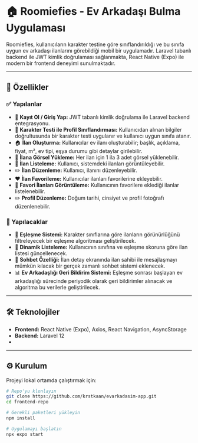 # 🏠 Roomiefies - Ev Arkadaşı Bulma Uygulaması

Roomiefies, kullanıcıların karakter testine göre sınıflandırıldığı ve bu sınıfa uygun ev arkadaşı ilanlarını görebildiği mobil bir uygulamadır. Laravel tabanlı backend ile JWT kimlik doğrulaması sağlanmakta, React Native (Expo) ile modern bir frontend deneyimi sunulmaktadır.

---

## 🚀 Özellikler

### ✅ Yapılanlar
- 📝 **Kayıt Ol / Giriş Yap:** JWT tabanlı kimlik doğrulama ile Laravel backend entegrasyonu.
- 🧠 **Karakter Testi ile Profil Sınıflandırması:** Kullanıcıdan alınan bilgiler doğrultusunda bir karakter testi uygulanır ve kullanıcı uygun sınıfa atanır.
- 🏠 **İlan Oluşturma:** Kullanıcılar ev ilanı oluşturabilir; başlık, açıklama, fiyat, m², ev tipi, eşya durumu gibi detaylar girilebilir.
- 📸 **İlana Görsel Yükleme:** Her ilan için 1 ila 3 adet görsel yüklenebilir.
- 📄 **İlan Listeleme:** Kullanıcı, sistemdeki ilanları görüntüleyebilir.
- ✏️ **İlan Düzenleme:** Kullanıcı, ilanını düzenleyebilir.
- ❤️ **İlan Favorileme:** Kullanıcılar ilanları favorilerine ekleyebilir.
- 📁 **Favori İlanları Görüntüleme:** Kullanıcının favorilere eklediği ilanlar listelenebilir.
- ✏️ **Profil Düzenleme:** Doğum tarihi, cinsiyet ve profil fotoğrafı düzenlenebilir.

### 🔧 Yapılacaklar
- 🧬 **Eşleşme Sistemi:** Karakter sınıflarına göre ilanların görünürlüğünü filtreleyecek bir eşleşme algoritması geliştirilecek.
- 🔄 **Dinamik Listeleme:** Kullanıcının sınıfına ve eşleşme skoruna göre ilan listesi güncellenecek.
- 💬 **Sohbet Özelliği:** İlan detay ekranında ilan sahibi ile mesajlaşmayı mümkün kılacak bir gerçek zamanlı sohbet sistemi eklenecek.
- 📊 **Ev Arkadaşlığı Geri Bildirim Sistemi:** Eşleşme sonrası başlayan ev arkadaşlığı sürecinde periyodik olarak geri bildirimler alınacak ve algoritma bu verilerle geliştirilecek.

---

## 🛠️ Teknolojiler

- **Frontend:** React Native (Expo), Axios, React Navigation, AsyncStorage
- **Backend:** Laravel 12
- 
---

## ⚙️ Kurulum

Projeyi lokal ortamda çalıştırmak için:

```bash
# Repo'yu klonlayın
git clone https://github.com/krstkaan/evarkadasim-app.git
cd frontend-repo

# Gerekli paketleri yükleyin
npm install

# Uygulamayı başlatın
npx expo start

